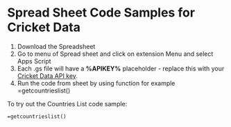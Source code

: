 # Spread Sheet Code Samples for Cricket Data

1. Download the Spreadsheet
2. Go to menu of Spread sheet and click on extension Menu and select Apps Script 
3. Each .gs file will have a **%APIKEY%** placeholder - replace this with your [Cricket Data API key](https://cricketdata.org).
4. Run the code from sheet by using function for example =getcountrieslist()

To try out the Countries List code sample: 
```
=getcountrieslist()
```
